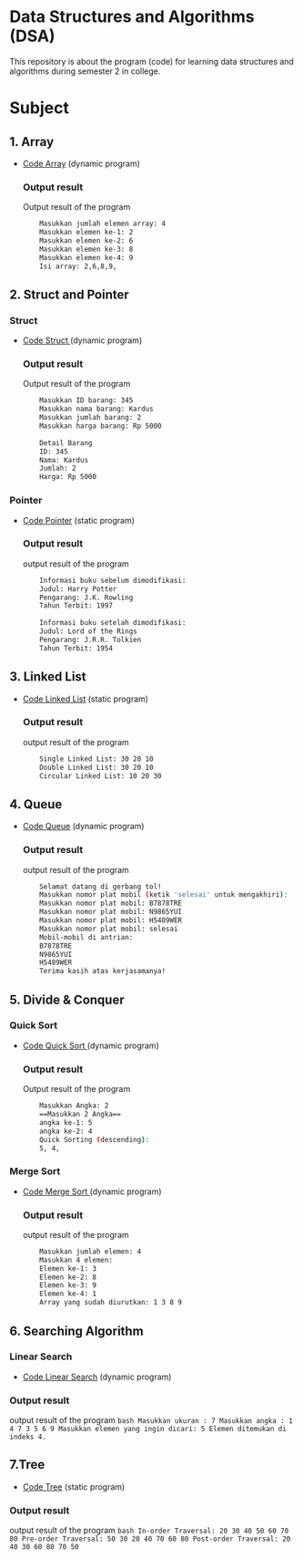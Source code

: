 # Data Structures and Algorithms (DSA)
This repository is about the program (code) for learning data structures and algorithms during semester 2 in college. 
# Subject
   ## 1. Array 
   - [Code Array](https://github.com/elsaamundi/Data-Structures-and-Algorithms/blob/main/arrayd1.cpp ) (dynamic program)
      ### Output result
       Output result of the program
     ```bash
         Masukkan jumlah elemen array: 4
         Masukkan elemen ke-1: 2
         Masukkan elemen ke-2: 6
         Masukkan elemen ke-3: 8
         Masukkan elemen ke-4: 9
         Isi array: 2,6,8,9,
     ```

   ## 2. Struct and Pointer   
   ### Struct
   - [ Code Struct ](https://github.com/elsaamundi/Data-Structures-and-Algorithms/blob/main/struct.cpp) (dynamic program)
     ### Output result
       Output result of the program 
     ```bash
         Masukkan ID barang: 345
         Masukkan nama barang: Kardus
         Masukkan jumlah barang: 2
         Masukkan harga barang: Rp 5000
         
         Detail Barang
         ID: 345
         Nama: Kardus
         Jumlah: 2
         Harga: Rp 5000
     ```
   ### Pointer
   - [Code Pointer](https://github.com/elsaamundi/Data-Structures-and-Algorithms/blob/main/pointer.cpp) (static program)
      ### Output result
       output result of the program
     ```bash
         Informasi buku sebelum dimodifikasi:
         Judul: Harry Potter
         Pengarang: J.K. Rowling
         Tahun Terbit: 1997
         
         Informasi buku setelah dimodifikasi:
         Judul: Lord of the Rings
         Pengarang: J.R.R. Tolkien
         Tahun Terbit: 1954
     ```
   ## 3. Linked List
   - [Code Linked List](https://github.com/elsaamundi/Data-Structures-and-Algorithms/blob/main/limked%20list.cpp) (static program)
      ### Output result
       output result of the program
     ```bash
         Single Linked List: 30 20 10
         Double Linked List: 30 20 10
         Circular Linked List: 10 20 30
     ```
   ## 4. Queue
   - [Code Queue](https://github.com/elsaamundi/Data-Structures-and-Algorithms/blob/main/queue%20bener.cpp) (dynamic program)
      ### Output result
       output result of the program
     ```bash
         Selamat datang di gerbang tol!
         Masukkan nomor plat mobil (ketik 'selesai' untuk mengakhiri):
         Masukkan nomor plat mobil: B7878TRE
         Masukkan nomor plat mobil: N9865YUI
         Masukkan nomor plat mobil: H5489WER
         Masukkan nomor plat mobil: selesai
         Mobil-mobil di antrian:
         B7878TRE
         N9865YUI
         H5489WER
         Terima kasih atas kerjasamanya!
     ```
   ## 5. Divide & Conquer
   ### Quick Sort
   - [ Code Quick Sort ](https://github.com/elsaamundi/Data-Structures-and-Algorithms/blob/main/quisort.cpp) (dynamic program)
     ### Output result
       Output result of the program 
     ```bash
         Masukkan Angka: 2
         ==Masukkan 2 Angka==
         angka ke-1: 5
         angka ke-2: 4
         Quick Sorting (descending):
         5, 4,
     ```
   ### Merge Sort
   - [Code Merge Sort ](https://github.com/elsaamundi/Data-Structures-and-Algorithms/blob/main/merge%20sort.cpp) (dynamic program)
      ### Output result
       output result of the program
     ```bash
         Masukkan jumlah elemen: 4
         Masukkan 4 elemen:
         Elemen ke-1: 3
         Elemen ke-2: 8
         Elemen ke-3: 9
         Elemen ke-4: 1
         Array yang sudah diurutkan: 1 3 8 9
     ```
   ## 6. Searching Algorithm
   ### Linear Search
   - [Code Linear Search](https://github.com/elsaamundi/Data-Structures-and-Algorithms/blob/main/linearsearch.cpp) (dynamic program)
   ### Output result
   output result of the program
     ```bash
         Masukkan ukuran : 7
         Masukkan angka : 1 4 7 3 5 6 9
         Masukkan elemen yang ingin dicari: 5
         Elemen ditemukan di indeks 4.
     ```
   ## 7.Tree
   - [Code Tree](https://awesomeopensource.com/project/elangosundar/awesome-README-templates) (static program)
   ### Output result
   output result of the program
     ```bash
         In-order Traversal: 20 30 40 50 60 70 80
         Pre-order Traversal: 50 30 20 40 70 60 80
         Post-order Traversal: 20 40 30 60 80 70 50
     ```


